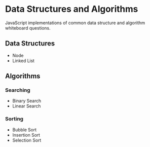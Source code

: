 # Data Structures and Algorithms

JavaScript implementations of common data structure and algorithm whiteboard questions.

## Data Structures

- Node
- Linked List

## Algorithms

### Searching

- Binary Search
- Linear Search

### Sorting

- Bubble Sort
- Insertion Sort
- Selection Sort

